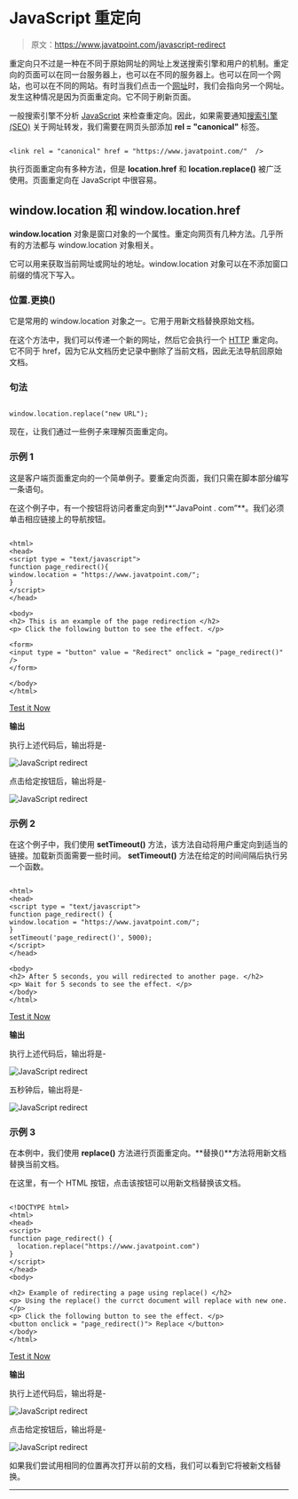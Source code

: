 # JavaScript 重定向

> 原文：<https://www.javatpoint.com/javascript-redirect>

重定向只不过是一种在不同于原始网址的网址上发送搜索引擎和用户的机制。重定向的页面可以在同一台服务器上，也可以在不同的服务器上。也可以在同一个网站，也可以在不同的网站。有时当我们点击一个[网址](https://www.javatpoint.com/url-full-form)时，我们会指向另一个网址。发生这种情况是因为页面重定向。它不同于刷新页面。

一般搜索引擎不分析 [JavaScript](https://www.javatpoint.com/javascript-tutorial) 来检查重定向。因此，如果需要通知[搜索引擎(SEO)](https://www.javatpoint.com/seo-tutorial) 关于网址转发，我们需要在网页头部添加 **rel = "canonical"** 标签。

```

<link rel = "canonical" href = "https://www.javatpoint.com/"  />  

```

执行页面重定向有多种方法，但是 **location.href** 和 **location.replace()** 被广泛使用。页面重定向在 JavaScript 中很容易。

## window.location 和 window.location.href

**window.location** 对象是窗口对象的一个属性。重定向网页有几种方法。几乎所有的方法都与 window.location 对象相关。

它可以用来获取当前网址或网址的地址。window.location 对象可以在不添加窗口前缀的情况下写入。

### 位置.更换()

它是常用的 window.location 对象之一。它用于用新文档替换原始文档。

在这个方法中，我们可以传递一个新的网址，然后它会执行一个 [HTTP](https://www.javatpoint.com/http-full-form) 重定向。它不同于 href，因为它从文档历史记录中删除了当前文档，因此无法导航回原始文档。

### 句法

```

window.location.replace("new URL"); 

```

现在，让我们通过一些例子来理解页面重定向。

### 示例 1

这是客户端页面重定向的一个简单例子。要重定向页面，我们只需在脚本部分编写一条语句。

在这个例子中，有一个按钮将访问者重定向到**“JavaPoint . com”**。我们必须单击相应链接上的导航按钮。

```

<html>
<head>
<script type = "text/javascript">
function page_redirect(){
window.location = "https://www.javatpoint.com/";
}
</script>
</head>

<body>
<h2> This is an example of the page redirection </h2>
<p> Click the following button to see the effect. </p>

<form>
<input type = "button" value = "Redirect" onclick = "page_redirect()" />
</form>

</body>
</html>

```

[Test it Now](https://www.javatpoint.com/oprweb/test.jsp?filename=javascript-redirect1)

**输出**

执行上述代码后，输出将是-

![JavaScript redirect](img/e3d6dacde20dab176afa999ec602ce80.png)

点击给定按钮后，输出将是-

![JavaScript redirect](img/9cf7c7317325abdc59659620e5b9e242.png)

### 示例 2

在这个例子中，我们使用 **setTimeout()** 方法，该方法自动将用户重定向到适当的链接。加载新页面需要一些时间。 **setTimeout()** 方法在给定的时间间隔后执行另一个函数。

```

<html>
<head>
<script type = "text/javascript">
function page_redirect() {
window.location = "https://www.javatpoint.com/";
}
setTimeout('page_redirect()', 5000);
</script>
</head>

<body>
<h2> After 5 seconds, you will redirected to another page. </h2>
<p> Wait for 5 seconds to see the effect. </p>
</body>
</html>

```

[Test it Now](https://www.javatpoint.com/oprweb/test.jsp?filename=javascript-redirect2)

**输出**

执行上述代码后，输出将是-

![JavaScript redirect](img/ac4f7adf1308d099954d6f31b725e3a0.png)

五秒钟后，输出将是-

![JavaScript redirect](img/6e4a27d96284aa30af957ffc76d5fbc7.png)

### 示例 3

在本例中，我们使用 **replace()** 方法进行页面重定向。**替换()**方法将用新文档替换当前文档。

在这里，有一个 HTML 按钮，点击该按钮可以用新文档替换该文档。

```

<!DOCTYPE html>
<html>
<head>
<script>
function page_redirect() {
  location.replace("https://www.javatpoint.com")
}
</script>
</head>
<body>

<h2> Example of redirecting a page using replace() </h2>
<p> Using the replace() the currct document will replace with new one. </p>
<p> Click the following button to see the effect. </p>
<button onclick = "page_redirect()"> Replace </button>
</body>
</html>

```

[Test it Now](https://www.javatpoint.com/oprweb/test.jsp?filename=javascript-redirect3)

**输出**

执行上述代码后，输出将是-

![JavaScript redirect](img/07d4b02c9618f5ebec3d81426fda6ad5.png)

点击给定按钮后，输出将是-

![JavaScript redirect](img/951f69d3f3cfcdebb43715cdacca8f20.png)

如果我们尝试用相同的位置再次打开以前的文档，我们可以看到它将被新文档替换。

* * *